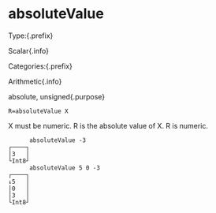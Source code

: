 # absoluteValue

Type:{.prefix}

Scalar{.info}

Categories:{.prefix}

Arithmetic{.info}

absolute, unsigned{.purpose}

~~~
R=absoluteValue X
~~~

X must be numeric. R is the absolute value of X.  R is numeric.

~~~
      absoluteValue -3
┌────┐
│3   │
└Int8┘
      absoluteValue 5 0 -3
┌────┐
↓5   │
│0   │
│3   │
└Int8┘
~~~

